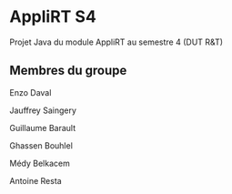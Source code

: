 # AppliRT S4

Projet Java du module AppliRT au semestre 4 (DUT R&T)

## Membres du groupe

Enzo Daval

Jauffrey Saingery

Guillaume Barault


Ghassen Bouhlel

Médy Belkacem

Antoine Resta
